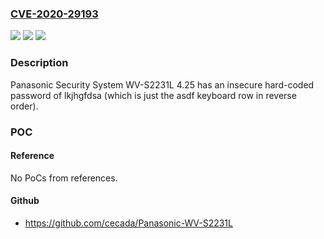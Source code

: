 ### [CVE-2020-29193](https://cve.mitre.org/cgi-bin/cvename.cgi?name=CVE-2020-29193)
![](https://img.shields.io/static/v1?label=Product&message=n%2Fa&color=blue)
![](https://img.shields.io/static/v1?label=Version&message=n%2Fa&color=blue)
![](https://img.shields.io/static/v1?label=Vulnerability&message=n%2Fa&color=brighgreen)

### Description

Panasonic Security System WV-S2231L 4.25 has an insecure hard-coded password of lkjhgfdsa (which is just the asdf keyboard row in reverse order).

### POC

#### Reference
No PoCs from references.

#### Github
- https://github.com/cecada/Panasonic-WV-S2231L

